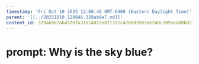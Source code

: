 ```yaml
---
timestamp: 'Fri Oct 10 2025 12:08:46 GMT-0400 (Eastern Daylight Time)'
parent: '[[../20251010_120846.329ab9e7.md]]'
content_id: 329ab9e7ab45f6fa31614d12e871351c47d683503ee240c2055ea88bd23b047a
---
```


# prompt: Why is the sky blue?
